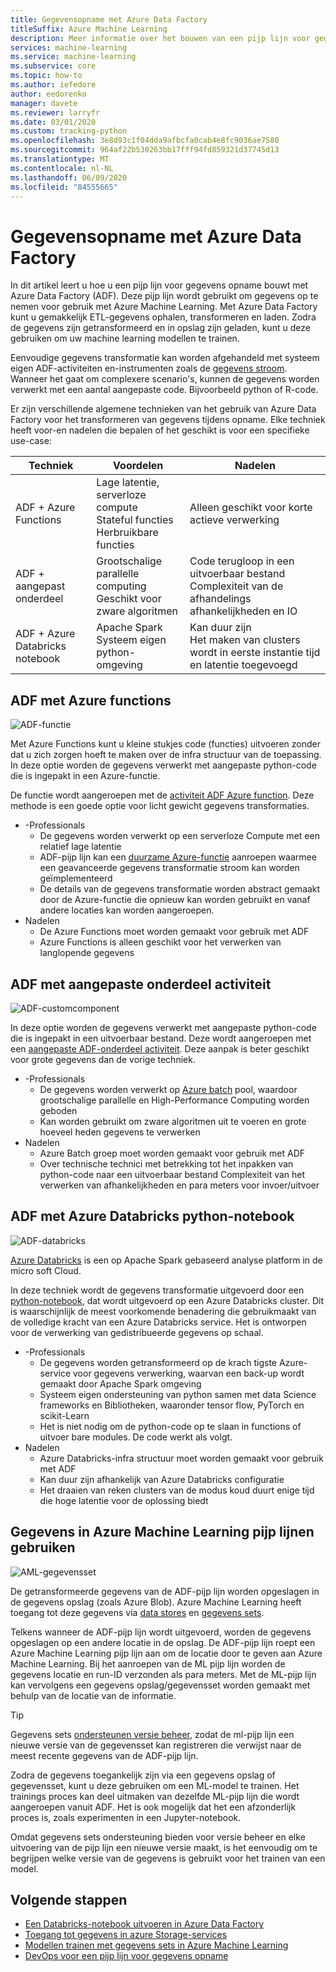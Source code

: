 ```yaml
---
title: Gegevensopname met Azure Data Factory
titleSuffix: Azure Machine Learning
description: Meer informatie over het bouwen van een pijp lijn voor gegevens opname met Azure Data Factory.
services: machine-learning
ms.service: machine-learning
ms.subservice: core
ms.topic: how-to
ms.author: iefedore
author: eedorenko
manager: davete
ms.reviewer: larryfr
ms.date: 03/01/2020
ms.custom: tracking-python
ms.openlocfilehash: 3e8d93c1f04dda9afbcfa0cab4e8fc9036ae7580
ms.sourcegitcommit: 964af22b530263bb17fff94fd859321d37745d13
ms.translationtype: MT
ms.contentlocale: nl-NL
ms.lasthandoff: 06/09/2020
ms.locfileid: "84555665"
---
```

# <a name="data-ingestion-with-azure-data-factory"></a>Gegevensopname met Azure Data Factory

In dit artikel leert u hoe u een pijp lijn voor gegevens opname bouwt met Azure Data Factory (ADF). Deze pijp lijn wordt gebruikt om gegevens op te nemen voor gebruik met Azure Machine Learning. Met Azure Data Factory kunt u gemakkelijk ETL-gegevens ophalen, transformeren en laden. Zodra de gegevens zijn getransformeerd en in opslag zijn geladen, kunt u deze gebruiken om uw machine learning modellen te trainen.

Eenvoudige gegevens transformatie kan worden afgehandeld met systeem eigen ADF-activiteiten en-instrumenten zoals de [gegevens stroom](https://docs.microsoft.com/azure/data-factory/control-flow-execute-data-flow-activity). Wanneer het gaat om complexere scenario's, kunnen de gegevens worden verwerkt met een aantal aangepaste code. Bijvoorbeeld python of R-code.

Er zijn verschillende algemene technieken van het gebruik van Azure Data Factory voor het transformeren van gegevens tijdens opname. Elke techniek heeft voor-en nadelen die bepalen of het geschikt is voor een specifieke use-case:

| Techniek | Voordelen | Nadelen |
| ----- | ----- | ----- |
| ADF + Azure Functions | Lage latentie, serverloze compute</br>Stateful functies</br>Herbruikbare functies | Alleen geschikt voor korte actieve verwerking |
| ADF + aangepast onderdeel | Grootschalige parallelle computing</br>Geschikt voor zware algoritmen | Code terugloop in een uitvoerbaar bestand</br>Complexiteit van de afhandelings afhankelijkheden en IO |
| ADF + Azure Databricks notebook | Apache Spark</br>Systeem eigen python-omgeving | Kan duur zijn</br>Het maken van clusters wordt in eerste instantie tijd en latentie toegevoegd

## <a name="adf-with-azure-functions"></a>ADF met Azure functions

![ADF-functie](media/how-to-data-ingest-adf/adf-function.png)

Met Azure Functions kunt u kleine stukjes code (functies) uitvoeren zonder dat u zich zorgen hoeft te maken over de infra structuur van de toepassing. In deze optie worden de gegevens verwerkt met aangepaste python-code die is ingepakt in een Azure-functie. 

De functie wordt aangeroepen met de [activiteit ADF Azure function](https://docs.microsoft.com/azure/data-factory/control-flow-azure-function-activity). Deze methode is een goede optie voor licht gewicht gegevens transformaties. 

* -Professionals
    * De gegevens worden verwerkt op een serverloze Compute met een relatief lage latentie
    * ADF-pijp lijn kan een [duurzame Azure-functie](/azure/azure-functions/durable/durable-functions-overview) aanroepen waarmee een geavanceerde gegevens transformatie stroom kan worden geïmplementeerd 
    * De details van de gegevens transformatie worden abstract gemaakt door de Azure-functie die opnieuw kan worden gebruikt en vanaf andere locaties kan worden aangeroepen.
* Nadelen
    * De Azure Functions moet worden gemaakt voor gebruik met ADF
    * Azure Functions is alleen geschikt voor het verwerken van langlopende gegevens

## <a name="adf-with-custom-component-activity"></a>ADF met aangepaste onderdeel activiteit

![ADF-customcomponent](media/how-to-data-ingest-adf/adf-customcomponent.png)

In deze optie worden de gegevens verwerkt met aangepaste python-code die is ingepakt in een uitvoerbaar bestand. Deze wordt aangeroepen met een [aangepaste ADF-onderdeel activiteit](https://docs.microsoft.com/azure/data-factory/transform-data-using-dotnet-custom-activity). Deze aanpak is beter geschikt voor grote gegevens dan de vorige techniek.

* -Professionals
    * De gegevens worden verwerkt op [Azure batch](https://docs.microsoft.com/azure/batch/batch-technical-overview) pool, waardoor grootschalige parallelle en High-Performance Computing worden geboden
    * Kan worden gebruikt om zware algoritmen uit te voeren en grote hoeveel heden gegevens te verwerken
* Nadelen
    * Azure Batch groep moet worden gemaakt voor gebruik met ADF
    * Over technische technici met betrekking tot het inpakken van python-code naar een uitvoerbaar bestand Complexiteit van het verwerken van afhankelijkheden en para meters voor invoer/uitvoer

## <a name="adf-with-azure-databricks-python-notebook"></a>ADF met Azure Databricks python-notebook

![ADF-databricks](media/how-to-data-ingest-adf/adf-databricks.png)

[Azure Databricks](https://azure.microsoft.com/services/databricks/) is een op Apache Spark gebaseerd analyse platform in de micro soft Cloud.

In deze techniek wordt de gegevens transformatie uitgevoerd door een [python-notebook](https://docs.microsoft.com/azure/data-factory/transform-data-using-databricks-notebook), dat wordt uitgevoerd op een Azure Databricks cluster. Dit is waarschijnlijk de meest voorkomende benadering die gebruikmaakt van de volledige kracht van een Azure Databricks service. Het is ontworpen voor de verwerking van gedistribueerde gegevens op schaal.

* -Professionals
    * De gegevens worden getransformeerd op de krach tigste Azure-service voor gegevens verwerking, waarvan een back-up wordt gemaakt door Apache Spark omgeving
    * Systeem eigen ondersteuning van python samen met data Science frameworks en Bibliotheken, waaronder tensor flow, PyTorch en scikit-Learn
    * Het is niet nodig om de python-code op te slaan in functions of uitvoer bare modules. De code werkt als volgt.
* Nadelen
    * Azure Databricks-infra structuur moet worden gemaakt voor gebruik met ADF
    * Kan duur zijn afhankelijk van Azure Databricks configuratie
    * Het draaien van reken clusters van de modus koud duurt enige tijd die hoge latentie voor de oplossing biedt 
    

## <a name="consuming-data-in-azure-machine-learning-pipelines"></a>Gegevens in Azure Machine Learning pijp lijnen gebruiken

![AML-gegevensset](media/how-to-data-ingest-adf/aml-dataset.png)

De getransformeerde gegevens van de ADF-pijp lijn worden opgeslagen in de gegevens opslag (zoals Azure Blob). Azure Machine Learning heeft toegang tot deze gegevens via [data stores](https://docs.microsoft.com/azure/machine-learning/how-to-access-data#create-and-register-datastores) en [gegevens sets](https://docs.microsoft.com/azure/machine-learning/how-to-create-register-datasets).

Telkens wanneer de ADF-pijp lijn wordt uitgevoerd, worden de gegevens opgeslagen op een andere locatie in de opslag. De ADF-pijp lijn roept een Azure Machine Learning pijp lijn aan om de locatie door te geven aan Azure Machine Learning. Bij het aanroepen van de ML pijp lijn worden de gegevens locatie en run-ID verzonden als para meters. Met de ML-pijp lijn kan vervolgens een gegevens opslag/gegevensset worden gemaakt met behulp van de locatie van de informatie. 

> [!TIP]
> Gegevens sets [ondersteunen versie beheer](https://docs.microsoft.com/azure/machine-learning/how-to-version-track-datasets), zodat de ml-pijp lijn een nieuwe versie van de gegevensset kan registreren die verwijst naar de meest recente gegevens van de ADF-pijp lijn.

Zodra de gegevens toegankelijk zijn via een gegevens opslag of gegevensset, kunt u deze gebruiken om een ML-model te trainen. Het trainings proces kan deel uitmaken van dezelfde ML-pijp lijn die wordt aangeroepen vanuit ADF. Het is ook mogelijk dat het een afzonderlijk proces is, zoals experimenten in een Jupyter-notebook.

Omdat gegevens sets ondersteuning bieden voor versie beheer en elke uitvoering van de pijp lijn een nieuwe versie maakt, is het eenvoudig om te begrijpen welke versie van de gegevens is gebruikt voor het trainen van een model.

## <a name="next-steps"></a>Volgende stappen

* [Een Databricks-notebook uitvoeren in Azure Data Factory](https://docs.microsoft.com/azure/data-factory/transform-data-using-databricks-notebook)
* [Toegang tot gegevens in azure Storage-services](https://docs.microsoft.com/azure/machine-learning/how-to-access-data#create-and-register-datastores)
* [Modellen trainen met gegevens sets in Azure Machine Learning](https://docs.microsoft.com/azure/machine-learning/how-to-train-with-datasets)
* [DevOps voor een pijp lijn voor gegevens opname](https://docs.microsoft.com/azure/machine-learning/how-to-cicd-data-ingestion)

